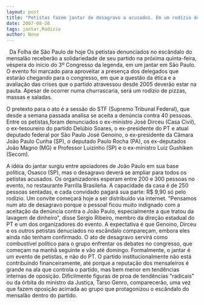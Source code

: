 ```yaml
---
layout: post
title: "Petistas fazem jantar de desagravo a acusados. Em um rodízio de pizzas"
date: 2007-08-28
tags: jantar,Rodízio
author: None
---
```

&nbsp;
Da Folha de S&atilde;o Paulo de hoje 
Os petistas denunciados no esc&acirc;ndalo do mensal&atilde;o receber&atilde;o a solidariedade de seu partido na pr&oacute;xima quinta-feira, v&eacute;spera do in&iacute;cio do 3&ordm; Congresso da legenda, em um jantar em S&atilde;o Paulo.
O evento foi marcado para aproveitar a presen&ccedil;a dos delegados que estar&atilde;o chegando para o congresso, em que a quest&atilde;o da &eacute;tica e a avalia&ccedil;&atilde;o das crises que o partido atravessou desde 2005 dever&atilde;o estar na pauta. Apesar de ocorrer numa churrascaria, ser&aacute; um rod&iacute;zio de pizzas, massas e saladas.

O pretexto para o ato &eacute; a sess&atilde;o do STF (Supremo Tribunal Federal), que desde a semana passada analisa se aceita a den&uacute;ncia contra 40 pessoas.
Entre os petistas,foram denunciados o ex-ministro Jos&eacute; Dirceu (Casa Civil), o ex-tesoureiro do partido Del&uacute;bio Soares, o ex-presidente do PT e atual deputado federal por S&atilde;o Paulo Jos&eacute; Genoino, o ex-presidente da C&acirc;mara Jo&atilde;o Paulo Cunha (SP), o deputado Paulo Rocha (PA), os ex-deputados Jo&atilde;o Magno (MG) e Professor Luizinho (SP) e o ex-ministro Luiz Gushiken (Secom).

A id&eacute;ia do jantar surgiu entre apoiadores de Jo&atilde;o Paulo em sua base pol&iacute;tica, Osasco (SP), mas o desagravo dever&aacute; se ampliar para todos os petistas acusados. Os organizadores esperam entre 200 e 300 pessoas no evento, no restaurante Parrilla Brasile&ntilde;a. A capacidade da casa &eacute; de 250 pessoas sentadas, e cada convidado pagar&aacute; sua parte: R$ 9,90 s&oacute; pelo rod&iacute;zio. Um convite come&ccedil;ar&aacute; hoje a ser distribu&iacute;do via internet.
&quot;Pensamos num ato de desagravo porque o pessoal ficou muito indignado com a aceita&ccedil;&atilde;o da den&uacute;ncia contra o Jo&atilde;o Paulo, especialmente a que tratou da lavagem de dinheiro&quot;, disse Sergio Ribeiro, membro da dire&ccedil;&atilde;o estadual do PT e um dos organizadores do evento.
A expectativa &eacute; que Genoino, Dirceu e os outros petistas denuciados no esc&acirc;ndalo compare&ccedil;am, embora eles ainda n&atilde;o tenham confirmado. O ato de desagravo servir&aacute; como combust&iacute;vel pol&iacute;tico para o grupo enfrentar os debates no congresso, que come&ccedil;am na manh&atilde; seguinte e v&atilde;o at&eacute; domingo.
Formalmente, o jantar &eacute; um evento de petistas, e n&atilde;o do PT. O partido institucionalmente n&atilde;o est&aacute; contribuindo financeiramente, at&eacute; porque a reputa&ccedil;&atilde;o dos mensaleiros &eacute; grande na ala que controla o partido, mas bem menor em tend&ecirc;ncias internas de oposi&ccedil;&atilde;o.
Dificilmente figuras de proa de tend&ecirc;ncias &quot;radicais&quot; ou da &oacute;rbita do ministro da Justi&ccedil;a, Tarso Genro, comparecer&atilde;o, uma vez que fazem oposi&ccedil;&atilde;o acirrada ao grupo que protagonizou o esc&acirc;ndalo do mensal&atilde;o dentro do partido.
&nbsp; 